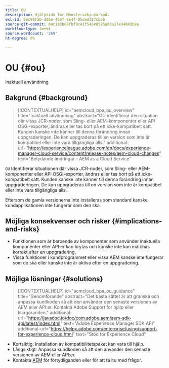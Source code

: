 ```yaml
---
title: OU
description: Hjälpsida för Mönsteravkännarkod.
exl-id: 6ec96fab-dd6e-46af-864f-05dad387cbb6
source-git-commit: 84c193b66fbf9c41f546e8575a0aa17e94043b9a
workflow-type: tm+mt
source-wordcount: '269'
ht-degree: 0%

---
```


# OU {#ou}

Inaktuell användning

## Bakgrund {#background}

>[!CONTEXTUALHELP]
>id="aemcloud_bpa_ou_overview"
>title="Inaktuell användning"
>abstract="OU identifierar den situation där vissa JCR-noder, som Sling- eller AEM-komponenter eller API OSGi-exporter, ändras eller tas bort på ett icke-kompatibelt sätt. Kunden kanske inte känner till denna förändring innan uppgraderingen. De kan uppgraderas till en version som inte är kompatibel eller inte vara tillgängliga alls."
>additional-url="https://experienceleague.adobe.com/en/docs/experience-manager-cloud-service/content/release-notes/aem-cloud-changes" text="Betydande ändringar - AEM as a Cloud Service"

`OU`  Identifierar situationen där vissa JCR-noder, som Sling- eller AEM-komponenter eller API OSGi-exporter, ändras eller tas bort på ett icke-kompatibelt sätt. Kunden kanske inte känner till denna förändring innan uppgraderingen. De kan uppgraderas till en version som inte är kompatibel eller inte vara tillgängliga alls.

Eftersom de gamla versionerna inte installeras som standard kanske kundapplikationen inte fungerar som den ska.

## Möjliga konsekvenser och risker {#implications-and-risks}

* Funktionen som är beroende av komponenter som använder inaktuella komponenter eller API:er kan brytas och kanske inte kan matchas korrekt efter en uppgradering.
* Vissa funktioner i kundprogrammet eller vissa AEM kanske inte fungerar som de ska eller kanske inte är aktiva efter en uppgradering.

## Möjliga lösningar {#solutions}

>[!CONTEXTUALHELP]
>id="aemcloud_bpa_ou_guidance"
>title="Genomförande"
>abstract="Det bästa sättet är att granska och anpassa kundkoden så att den använder den senaste versionen av AEM eller API:er. Kontakta Adobe Support för hjälp eller klargöranden."
>additional-url="https://javadoc.io/doc/com.adobe.aem/aem-sdk-api/latest/index.html" text="Adobe Experience Manager SDK API"
>additional-url="https://helpx.adobe.com/enterprise/using/support-for-experience-cloud.html" text="Stöd för Experience Cloud"

* Kortsiktig: Installation av kompatibilitetspaket kan vara till hjälp.
* Långsiktigt: Anpassa kundkoden så att den använder den senaste versionen av AEM eller API:er.
* Kontakta [AEM](https://helpx.adobe.com/enterprise/using/support-for-experience-cloud.html) för förtydliganden eller för att ta itu med frågor.
